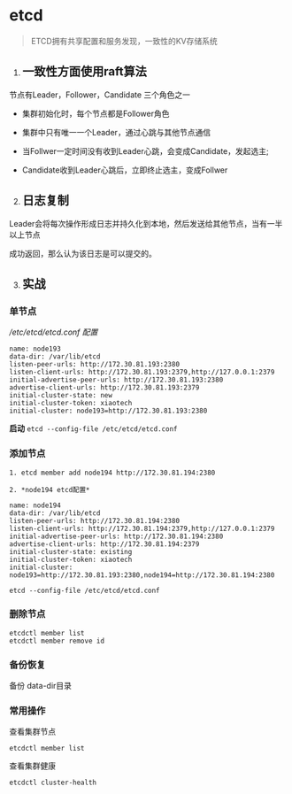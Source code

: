# etcd

> ETCD拥有共享配置和服务发现，一致性的KV存储系统

1. ## 一致性方面使用raft算法

  节点有Leader，Follower，Candidate 三个角色之一

- 集群初始化时，每个节点都是Follower角色

- 集群中只有唯一一个Leader，通过心跳与其他节点通信

- 当Follwer一定时间没有收到Leader心跳，会变成Candidate，发起选主;

- Candidate收到Leader心跳后，立即终止选主，变成Follwer

2. ## 日志复制

  Leader会将每次操作形成日志并持久化到本地，然后发送给其他节点，当有一半以上节点

成功返回，那么认为该日志是可以提交的。

3. ## 实战

### 单节点

*/etc/etcd/etcd.conf 配置*

```
name: node193
data-dir: /var/lib/etcd
listen-peer-urls: http://172.30.81.193:2380
listen-client-urls: http://172.30.81.193:2379,http://127.0.0.1:2379
initial-advertise-peer-urls: http://172.30.81.193:2380
advertise-client-urls: http://172.30.81.193:2379
initial-cluster-state: new
initial-cluster-token: xiaotech
initial-cluster: node193=http://172.30.81.193:2380
```

**启动**
`etcd --config-file /etc/etcd/etcd.conf`

### 添加节点

```
1. etcd member add node194 http://172.30.81.194:2380

2. *node194 etcd配置*

name: node194
data-dir: /var/lib/etcd
listen-peer-urls: http://172.30.81.194:2380
listen-client-urls: http://172.30.81.194:2379,http://127.0.0.1:2379
initial-advertise-peer-urls: http://172.30.81.194:2380
advertise-client-urls: http://172.30.81.194:2379
initial-cluster-state: existing
initial-cluster-token: xiaotech
initial-cluster: node193=http://172.30.81.193:2380,node194=http://172.30.81.194:2380

etcd --config-file /etc/etcd/etcd.conf

```

### 删除节点

```
etcdctl member list
etcdctl member remove id
```

### 备份恢复

备份 data-dir目录

### 常用操作

查看集群节点

`etcdctl member list`

查看集群健康

`etcdctl cluster-health`



 
